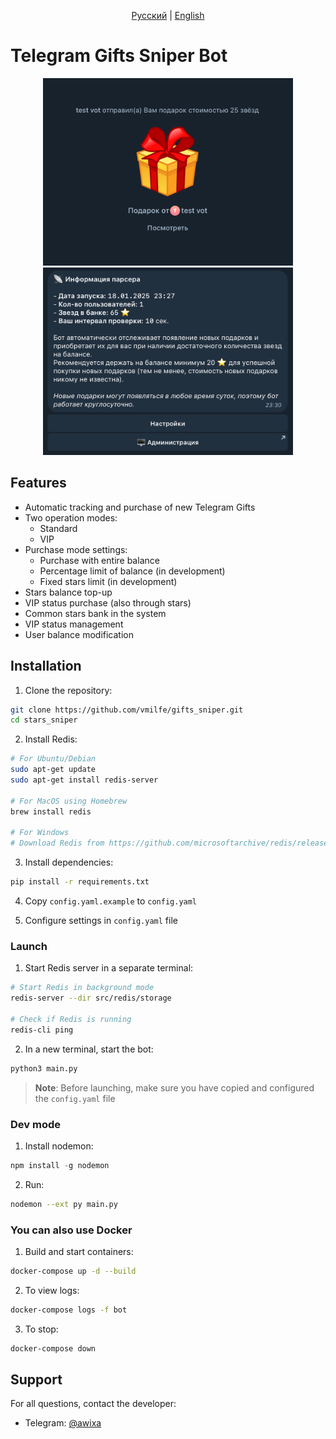 <p align="center">
  <a href="README.md">Русский</a> |
  <a href="README.en.md">English</a> 
</p>

# Telegram Gifts Sniper Bot 

<div align="center">
  <img src="images/gift.png" alt="Bot gift" width="400">
  <img src="images/menu.png" alt="Bot gift" width="400">
</div>

## Features

- Automatic tracking and purchase of new Telegram Gifts
- Two operation modes:
  - Standard
  - VIP 
- Purchase mode settings:
  - Purchase with entire balance
  - Percentage limit of balance (in development)
  - Fixed stars limit (in development)
- Stars balance top-up
- VIP status purchase (also through stars)
- Common stars bank in the system
- VIP status management
- User balance modification

## Installation

1. Clone the repository:
```bash
git clone https://github.com/vmilfe/gifts_sniper.git
cd stars_sniper
```

2. Install Redis:
```bash
# For Ubuntu/Debian
sudo apt-get update
sudo apt-get install redis-server

# For MacOS using Homebrew
brew install redis

# For Windows
# Download Redis from https://github.com/microsoftarchive/redis/releases
```

3. Install dependencies:
```bash
pip install -r requirements.txt
```

4. Copy `config.yaml.example` to `config.yaml`

5. Configure settings in `config.yaml` file

### Launch

1. Start Redis server in a separate terminal:
```bash
# Start Redis in background mode
redis-server --dir src/redis/storage

# Check if Redis is running
redis-cli ping
```

2. In a new terminal, start the bot:
```bash
python3 main.py
```
> **Note**: Before launching, make sure you have copied and configured the `config.yaml` file

### Dev mode

1. Install nodemon:
```js
npm install -g nodemon
```

2. Run:
```bash
nodemon --ext py main.py
```

### You can also use Docker

1. Build and start containers:
```bash
docker-compose up -d --build
```

2. To view logs:
```bash
docker-compose logs -f bot
```

3. To stop:
```bash
docker-compose down
```

## Support

For all questions, contact the developer:
- Telegram: [@awixa](https://t.me/awixa)
